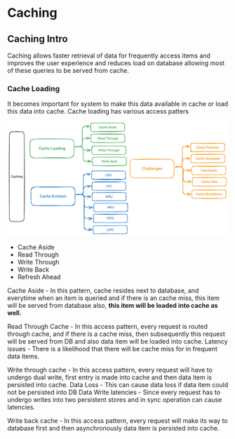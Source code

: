 # Caching 

## Caching Intro 
Caching allows faster retrieval of data for frequently access items and improves the user experience and reduces 
load on database allowing most of these queries to be served from cache.


### Cache Loading
It becomes important for system to make this data available in cache or load this data into cache.
Cache loading has various access patters

![screenshot](images/caching.png)


- Cache Aside
- Read Through
- Write Through
- Write Back
- Refresh Ahead

Cache Aside - In this pattern, cache resides next to database, and everytime when an item is queried and if there is an 
cache miss, this item will be served from database also, **this item will be loaded into cache as well.**

Read Through Cache - In this access pattern, every request is routed through cache, and if there is a cache miss, 
then subsequently this request will be served from DB and also data item will be loaded into cache.
Latency issues - There is a likelihood that there will be cache miss for in frequent data items.

Write through cache - In this access pattern, every request will have to undergo dual write, first entry is made into 
cache and then data item is persisted into cache.
Data Loss - This can cause data loss if data item could not be persisted into DB
Data Write latencies - Since every request has to undergo writes into two persistent stores and in sync operation can cause latencies.

Write back cache - In this access pattern, every request will make its way to database first and then asynchronously data item 
is persisted into cache.



